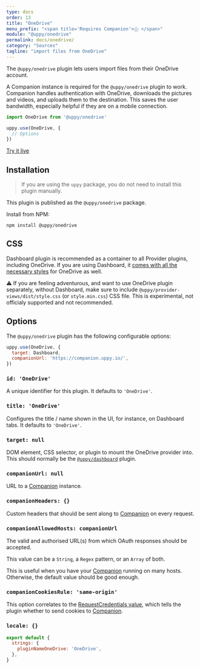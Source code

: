 ```yaml
---
type: docs
order: 13
title: "OneDrive"
menu_prefix: "<span title='Requires Companion'>ⓒ </span>"
module: "@uppy/onedrive"
permalink: docs/onedrive/
category: "Sources"
tagline: "import files from OneDrive"
---
```


The `@uppy/onedrive` plugin lets users import files from their OneDrive account.

A Companion instance is required for the `@uppy/onedrive` plugin to work. Companion handles authentication with OneDrive, downloads the pictures and videos, and uploads them to the destination. This saves the user bandwidth, especially helpful if they are on a mobile connection.

```js
import OneDrive from '@uppy/onedrive'

uppy.use(OneDrive, {
  // Options
})
```

<a class="TryButton" href="/examples/dashboard/">Try it live</a>

## Installation

> If you are using the `uppy` package, you do not need to install this plugin manually.

This plugin is published as the `@uppy/onedrive` package.

Install from NPM:

```shell
npm install @uppy/onedrive
```

## CSS

Dashboard plugin is recommended as a container to all Provider plugins, including OneDrive. If you are using Dashboard, it [comes with all the necessary styles](/docs/dashboard/#CSS) for OneDrive as well.

⚠️ If you are feeling adventurous, and want to use OneDrive plugin separately, without Dashboard, make sure to include `@uppy/provider-views/dist/style.css` (or `style.min.css`) CSS file. This is experimental, not officialy supported and not recommended.

## Options

The `@uppy/onedrive` plugin has the following configurable options:

```js
uppy.use(OneDrive, {
  target: Dashboard,
  companionUrl: 'https://companion.uppy.io/',
})
```

### `id: 'OneDrive'`

A unique identifier for this plugin. It defaults to `'OneDrive'`.

### `title: 'OneDrive'`

Configures the title / name shown in the UI, for instance, on Dashboard tabs. It defaults to `'OneDrive'`.

### `target: null`

DOM element, CSS selector, or plugin to mount the OneDrive provider into. This should normally be the [`@uppy/dashboard`](/docs/dashboard) plugin.

### `companionUrl: null`

URL to a [Companion](/docs/companion) instance.

### `companionHeaders: {}`

Custom headers that should be sent along to [Companion](/docs/companion) on every request.

### `companionAllowedHosts: companionUrl`

The valid and authorised URL(s) from which OAuth responses should be accepted.

This value can be a `String`, a `Regex` pattern, or an `Array` of both.

This is useful when you have your [Companion](/docs/companion) running on many hosts. Otherwise, the default value should be good enough.

### `companionCookiesRule: 'same-origin'`

This option correlates to the [RequestCredentials value](https://developer.mozilla.org/en-US/docs/Web/API/Request/credentials), which tells the plugin whether to send cookies to [Companion](/docs/companion).

### `locale: {}`

```js
export default {
  strings: {
    pluginNameOneDrive: 'OneDrive',
  },
}
```
